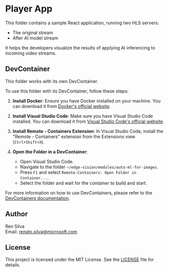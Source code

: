 # Player App

This folder contains a sample React application, running two HLS servers:

- The original stream
- After AI model stream

It helps the developers visualize the results of applying AI inferencing to incoming video streams.

## DevContainer

This folder works with its own DevContainer. 

To use this folder with its DevContainer, follow these steps:

1. **Install Docker**: Ensure you have Docker installed on your machine. You can download it from [Docker's official website](https://www.docker.com/products/docker-desktop).

2. **Install Visual Studio Code**: Make sure you have Visual Studio Code installed. You can download it from [Visual Studio Code's official website](https://code.visualstudio.com/).

3. **Install Remote - Containers Extension**: In Visual Studio Code, install the "Remote - Containers" extension from the Extensions view (`Ctrl+Shift+X`).

4. **Open the Folder in a DevContainer**:
    - Open Visual Studio Code.
    - Navigate to the folder `~/edge-vision/modules/auto-ml-for-images`.
    - Press `F1` and select `Remote-Containers: Open Folder in Container...`.
    - Select the folder and wait for the container to build and start.

For more information on how to use DevContainers, please refer to the [DevContainers documentation](https://code.visualstudio.com/docs/remote/containers).

## Author

Ren Silva  
Email: renato.silva@microsoft.com

## License
This project is licensed under the MIT License. See the [LICENSE](../../LICENSE) file for details.